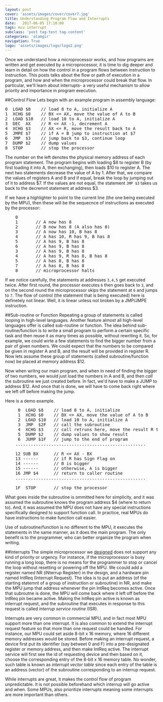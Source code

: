 ```yaml
---
layout: post
cover: 'assets/images/cover/cover7.jpg'
title: Understanding Program Flow and Interrupts
date:   2017-06-05 17:18:00
tags: mcu interrupt
subclass: 'post tag-test tag-content'
categories: 'alamgir'
navigation: True
logo: 'assets/images/logo/logo2.png'
---
```

Once we understand how a microprocessor works, and how programs are written and get executed by a microprocessor, it is time to dig deeper and learn in detail on how the control in a program flows between instruction to instruction. This posts talks about the flow or path of execution in a program, and how and when the microprocessor could break that flow. In particular, we'll learn about interrupts- a very useful mechanism to allow priority and importance in program execution. 

<!--more-->

##Control Flow
Lets begin with an example program in assembly language:
<pre>
0  LOAD $8    // load 8 to A, initialize A
1  XCHG $0    // BX <= AX, move the value of A to B
2  LOAD $10   // load 10 to A, initialize A
3  DEC  AX    // R <= AX -1, decrement A
4  XCHG $3    // AX <= R, move the result back to A
5  JMPE $7    // if A = B jump to instruction at $7
6  JMP  $3    // jump back to $3, continue loop
7  DUMP $2    // dump values
8  STOP       // stop the processor
</pre>

The number on the left denotes the physical memory address of each program statement. The program begins with loading $8 to register B (by first loading it into A, then exchanging), then loads $10 to register A.  The next two statements decrease the value of A by 1. After that, we compare the values of registers A and B and if equal, break the loop by jumping out of it to address $7. If the values are not equal, the statement `JMP $3` takes us back to the decremnt statement at address $3.

If we have a highlighter to point to the current line (the one being executed by the MPU), then these will be the sequecnce of instructions as executed by the processor:
<pre>
	0
	1		// A now has 8
	2		// B now has 8 (A also has 8)
	3		// A now has 10, B has 8
	4		// A has 10, R has 9, B has 8
	5		// A has 9, B has 8
	6		// A has 9, B has 8
	3		// A has 9, B has 8
	4		// A has 9, R has 8, B has 8
	5		// A has 8, B has 8
	7		// A has 8, B has 8
	8		// microprocessor halts
</pre>
If we notice carefully, the statements at addresses `3,4,5` get executed twice. After first round, the processor executes `6` then goes back to `3`, and on the second round the microprocessor skips the statement at `6` and jumps to `7`. The flow of control (the statement that is being executed) here is definetely not linear. Well, it is linear unless not broken by a JMP/JMPE instruction.

##Sub-routine or Function
Repeating a group of statements is called looping in high-level languages. Another feature almost all high-level languages offer is called sub-routine or function. The idea behind sub-routine/function is to write a small program to perform a certain specific task and then reuse it as many times as possible, without rewriting it. So, for example, we could wirte a few statements to find the bigger number from a pair of given numbers. We could expect that the numbers to be compared be given in register A and B, and the result will be provided in register R. Now lets assume these group of statements (called subroutine/function now) be placed at memory address $12.

Now when writng our main program, and when in need of finding the bigger of two numbers, we would just load the numbers in A and B, and then *call* the subroutine we just created before. In fact, we'd have to make a JUMP to address $12. And once that is done, we will have to come back right where we left off before making the jump.

Here is a demo example.
<pre>
	 0  LOAD $8    // load 8 to A, initialize
	 1  XCHG $0    // BX <= AX, move the value of A to B
	 2  LOAD $10   // load 10 to A, initialize A
	 3  JMP  $2F   // call the subroutine
	 4  XCHG $3    // call retruns here, move the result R to A
	 5  DUMP $2    // dump values to show result
	 6  JUMP $1F   // jump to the end of program
	...................................................
	
	12 SUB BX      // R <= AX - BX
	13 ------	   // if R has Sign Flag on
	14 ------	   // B is bigger
	15 ------	   // otherwise, A is bigger
	16 JMP $4      // return to caller routine
	...................................................
	 			
	1F  STOP       // stop the processor
</pre> 
What goes inside the subroutine is ommitted here for simplicity, and it was assumed the subroutine knows the program address $4 (where to return to). And, it was assumed the MPU does not have any special instructions specifically designed to support function call. In practice, real MPUs do have instructions to make function call easier.

Use of subroutine/function is no different to the MPU, it executes the statements in the same manner, as it does the main program. The only benefit is to the programmer, who can better organize the program when writing.

##Interrupts
The simple microprocessor we <a href="/design-a-simple-microprocessor.html ">designed</a> does not support any kind of priority or urgency. For instance, if the microprocessor is busy running a long loop, there is no means for the programmer to stop or cancel the loop without resetting or powering off the MPU. We ccould add a register named NR (iNterrup Register) in the design, and a hardware pin named IntReq (Interrupt Request). The idea is to put an address (of the starting statemnt of a group of instruction or subroutine)  in NR, and make the MPU jump that address whenever the pin IntReq becomes active. Once that subroutne is done, the MPU will come back where it left off before the IntReq pin became active. Making the IntReq pin active is known as interrupt request, and the subroutine that executes in response to this request is called *interrup service routine* (ISR).

Interrupts are very common in commercial MPU, and in fact most MPU support more than one interrupt. It is also common to extend the interrupt request feature so that more than one request could be handled. For instance, our MPU could set aside 8-bit x 16 memory, where 16 different memory addresses would be stored. Before making an interrupt request, a device first put its identifier (say betweet 0 and F) into a pre-designated register or memory address, and then make IntReq active. The interrupt service will first see the id of requesting device and then based on it, choose the corresponding entry of the 8-bit x 16 memory table. No wonder, such table is known as *interrupt vector table* since each entry of the table is an address (vector) of the subroutine corresponding to an interrup request.

While interrupts are great, it makes the control flow of program unpredictable. It is not possible beforehand which interrup will go active and when. Some MPUs, also prioritize interrupts meaning some interrupts are more important than others.